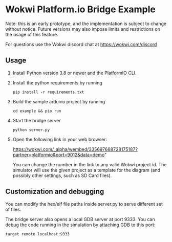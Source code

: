 # Wokwi Platform.io Bridge Example

Note: this is an early prototype, and the implementation is subject to change without notice. Future versions may also impose limits and restrictions on the usage of this feature.

For questions use the Wokwi discord chat at https://wokwi.com/discord

## Usage

1. Install Python version 3.8 or newer and the PlatformIO CLI.
2. Install the python requirements by running
   
   ```
   pip install -r requirements.txt
   ```
3. Build the sample arduino project by running
   ```
   cd example && pio run
   ```
4. Start the bridge server
   ```
   python server.py
   ```
5. Open the following link in your web browser:
   
   https://wokwi.com/_alpha/wembed/335697688728175187?partner=platformio&port=9012&data=demo"

   You can change the number in the link to any valid Wokwi project id. The simulator will use the
   given project as a template for the diagram (and possibly other settings, such as SD Card files).

## Customization and debugging

You can modify the hex/elf file paths inside server.py to serve different set of files.

The bridge server also opens a local GDB server at port 9333. You can debug the code running in the simulation by attaching GDB to this port:

```
target remote localhost:9333
```
